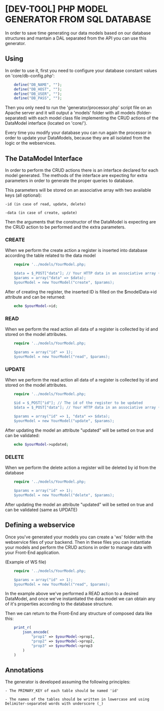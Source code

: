 # [DEV-TOOL] PHP MODEL GENERATOR FROM SQL DATABASE
In order to save time generating our data models based on our database structures and mantain a DAL separated from the API you can use this generator.

## Using
In order to use it, first you need to configure your database constant values on 'core/db-config.php':
```php
    define("DB_NAME", "");
    define("DB_HOST", "");
    define("DB_USER", "");
    define("DB_PASS", "");
```

Then you only need to run the 'generator/processor.php' script file on an Apache server and it will output a 'models' folder with all models (folder-separated) with each model class file implementing the CRUD actions of the DataModel interface (located on 'core/').

Every time you modify your database you can run again the processor in order to update your DataModels, because they are all isolated from the logic or the webservices.

## The DataModel Interface
In order to perform the CRUD actions there is an interface declared for each model generated.
The methods of the interface are expecting for extra parameters in order to generate the proper queries to database.

This parameters will be stored on an associative array with two available keys (all optional):

    -id (in case of read, update, delete)
    
    -data (in case of create, update)

Then the arguments that the constructor of the DataModel is expecting are the CRUD action to be performed and the extra parameters.

### CREATE
When we perform the create action a register is inserted into database according the table related to the data model
```php
    require '../models/YourModel.php;

    $data = $_POST["data"]; // Your HTTP data in an associative array (key = column_name, value = column_value)
    $params = array("data" => $data);
    $yourModel = new YourModel("create", $params);
```

After of creating the register, the inserted ID is filled on the $modelData->id attribute and can be returned:
```php
    echo $yourModel->id;
```


### READ
When we perform the read action all data of a register is collected by id and stored on the model attributes.
```php
    require '../models/YourModel.php;

    $params = array("id" => 1);
    $yourModel = new YourModel("read", $params);
```

### UPDATE
When we perform the read action all data of a register is collected by id and stored on the model attributes.
```php
    require '../models/YourModel.php;

    $id = $_POST["id"]; // The id of the register to be updated
    $data = $_POST["data"]; // Your HTTP data in an associative array (key = column_name, value = column_value)
    
    $params = array("id" => 1, "data" => $data);
    $yourModel = new YourModel("update", $params);
```

After updating the model an attribute "updated" will be setted on true and can be validated:
```php
    echo $yourModel->updated;
```

### DELETE
When we perform the delete action a register will be deleted by id from the database
```php
    require '../models/YourModel.php;

    $params = array("id" => 1);
    $yourModel = new YourModel("delete", $params);
```
After updating the model an attribute "updated" will be setted on true and can be validated (same as UPDATE)

## Defining a webservice
Once you've generated your models you can create a 'ws' folder with the webservice files of your backend.
Then in these files you can instantiate your models and perform the CRUD actions in order to manage data with your Front-End application.

(Example of WS file)
```php
    require '../models/YourModel.php;

    $params = array("id" => 1);
    $yourModel = new YourModel("read", $params);
```

In the example above we've performed a READ action to a desired DataModel, and once we've instantiated the data model we can obtain any of it's properties according to the database structure.

Then we can return to the Front-End any structure of composed data like this:
```php
    print_r(
        json_encode(
            "prop1" => $yourModel->prop1,
            "prop2" => $yourModel->prop2,
            "prop3" => $yourModel->prop3
        )
    )
```

## Annotations
The generator is developed assuming the following principles:

    - The PRIMARY_KEY of each table should be named 'id'

    - The names of the tables should be written in lowercase and using Delimiter-separated words with underscore (_)